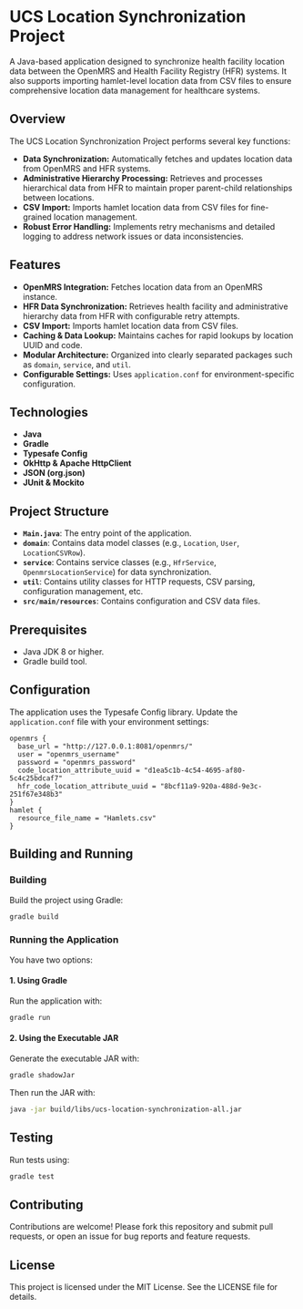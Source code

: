 # UCS Location Synchronization Project

A Java-based application designed to synchronize health facility location data between the OpenMRS and Health Facility Registry (HFR) systems. It also supports importing hamlet-level location data from CSV files to ensure comprehensive location data management for healthcare systems.

## Overview

The UCS Location Synchronization Project performs several key functions:
- **Data Synchronization:** Automatically fetches and updates location data from OpenMRS and HFR systems.
- **Administrative Hierarchy Processing:** Retrieves and processes hierarchical data from HFR to maintain proper parent-child relationships between locations.
- **CSV Import:** Imports hamlet location data from CSV files for fine-grained location management.
- **Robust Error Handling:** Implements retry mechanisms and detailed logging to address network issues or data inconsistencies.

## Features

- **OpenMRS Integration:** Fetches location data from an OpenMRS instance.
- **HFR Data Synchronization:** Retrieves health facility and administrative hierarchy data from HFR with configurable retry attempts.
- **CSV Import:** Imports hamlet location data from CSV files.
- **Caching & Data Lookup:** Maintains caches for rapid lookups by location UUID and code.
- **Modular Architecture:** Organized into clearly separated packages such as `domain`, `service`, and `util`.
- **Configurable Settings:** Uses `application.conf` for environment-specific configuration.

## Technologies

- **Java**
- **Gradle**
- **Typesafe Config**
- **OkHttp & Apache HttpClient**
- **JSON (org.json)**
- **JUnit & Mockito**

## Project Structure

- **`Main.java`**: The entry point of the application.
- **`domain`**: Contains data model classes (e.g., `Location`, `User`, `LocationCSVRow`).
- **`service`**: Contains service classes (e.g., `HfrService`, `OpenmrsLocationService`) for data synchronization.
- **`util`**: Contains utility classes for HTTP requests, CSV parsing, configuration management, etc.
- **`src/main/resources`**: Contains configuration and CSV data files.

## Prerequisites

- Java JDK 8 or higher.
- Gradle build tool.

## Configuration

The application uses the Typesafe Config library. Update the `application.conf` file with your environment settings:

```hocon
openmrs {
  base_url = "http://127.0.0.1:8081/openmrs/"
  user = "openmrs_username"
  password = "openmrs_password"
  code_location_attribute_uuid = "d1ea5c1b-4c54-4695-af80-5c4c25bdcaf7"
  hfr_code_location_attribute_uuid = "8bcf11a9-920a-488d-9e3c-251f67e348b3"
}
hamlet {
  resource_file_name = "Hamlets.csv"
}
```

## Building and Running

### Building

Build the project using Gradle:

```bash
gradle build
```

### Running the Application

You have two options:

#### 1. Using Gradle

Run the application with:

```bash
gradle run
```

#### 2. Using the Executable JAR

Generate the executable JAR with:

```bash
gradle shadowJar
```

Then run the JAR with:

```bash
java -jar build/libs/ucs-location-synchronization-all.jar
```

## Testing

Run tests using:

```bash
gradle test
```

## Contributing

Contributions are welcome! Please fork this repository and submit pull requests, or open an issue for bug reports and feature requests.

## License

This project is licensed under the MIT License. See the LICENSE file for details.